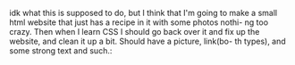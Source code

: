 idk what this is supposed to do, but I think that I'm going to make a
small html website that just has a recipe in it with some photos nothi-
ng too crazy.  Then when I learn CSS I should go back over it and fix 
up the website, and clean it up a bit.  Should have a picture, link(bo-
th types), and some strong text and such.:
